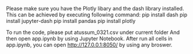 Please make sure you have the Plotly libary and the dash library installed.
This can be achieved by executing following command:
pip install dash
pip install jupyter-dash
pip install pandas
pip install plotly

To run the code, please put atussum_0321.csv under current folder
And then open app.ipynb by using Jupyter Notebook.
After run all cells in app.ipynb, you can open http://127.0.0.1:8050/ by using any broswer.
